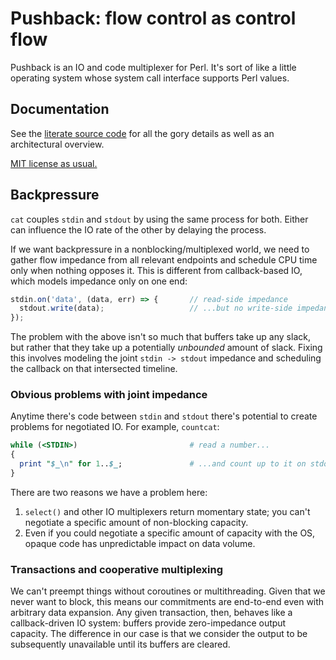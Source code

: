 # Pushback: flow control as control flow
Pushback is an IO and code multiplexer for Perl. It's sort of like a little
operating system whose system call interface supports Perl values.


## Documentation
See the [literate source code](pushback.md) for all the gory details as well as
an architectural overview.

[MIT license as usual.](LICENSE.md)


## Backpressure
`cat` couples `stdin` and `stdout` by using the same process for both. Either
can influence the IO rate of the other by delaying the process.

If we want backpressure in a nonblocking/multiplexed world, we need to gather
flow impedance from all relevant endpoints and schedule CPU time only when
nothing opposes it. This is different from callback-based IO, which models
impedance only on one end:

```js
stdin.on('data', (data, err) => {       // read-side impedance
  stdout.write(data);                   // ...but no write-side impedance
});
```

The problem with the above isn't so much that buffers take up any slack, but
rather that they take up a potentially _unbounded_ amount of slack. Fixing this
involves modeling the joint `stdin -> stdout` impedance and scheduling the
callback on that intersected timeline.


### Obvious problems with joint impedance
Anytime there's code between `stdin` and `stdout` there's potential to create
problems for negotiated IO. For example, `countcat`:

```pl
while (<STDIN>)                         # read a number...
{
  print "$_\n" for 1..$_;               # ...and count up to it on stdout
}
```

There are two reasons we have a problem here:

1. `select()` and other IO multiplexers return momentary state; you can't
   negotiate a specific amount of non-blocking capacity.
2. Even if you could negotiate a specific amount of capacity with the OS, opaque
   code has unpredictable impact on data volume.


### Transactions and cooperative multiplexing
We can't preempt things without coroutines or multithreading. Given that we
never want to block, this means our commitments are end-to-end even with
arbitrary data expansion. Any given transaction, then, behaves like a
callback-driven IO system: buffers provide zero-impedance output capacity. The
difference in our case is that we consider the output to be subsequently
unavailable until its buffers are cleared.
